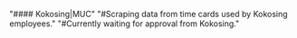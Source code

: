 "#### Kokosing|MUC" 
"#Scraping data from time cards used by Kokosing employees."
"#Currently waiting for approval from Kokosing."
